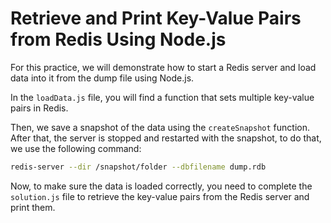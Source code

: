 # Retrieve and Print Key-Value Pairs from Redis Using Node.js

For this practice, we will demonstrate how to start a Redis server and load data into it from the dump file using Node.js.

In the `loadData.js` file, you will find a function that sets multiple key-value pairs in Redis.

Then, we save a snapshot of the data using the `createSnapshot` function. After that, the server is stopped and restarted with the snapshot, to do that, we use the following command:

```Bash
redis-server --dir /snapshot/folder --dbfilename dump.rdb
```

Now, to make sure the data is loaded correctly, you need to complete the `solution.js` file to retrieve the key-value pairs from the Redis server and print them.